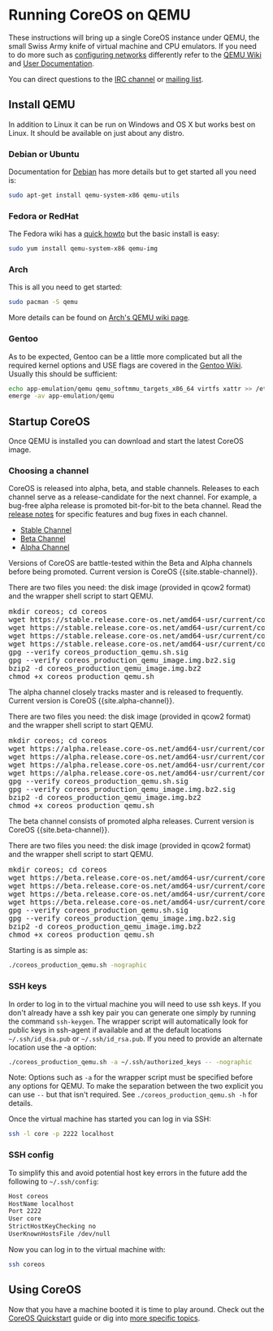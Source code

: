 # Running CoreOS on QEMU

These instructions will bring up a single CoreOS instance under QEMU, the small Swiss Army knife of virtual machine and CPU emulators. If you need to do more such as [configuring networks][qemunet] differently refer to the [QEMU Wiki][qemuwiki] and [User Documentation][qemudoc].

You can direct questions to the [IRC channel][irc] or [mailing list][coreos-dev].

[qemunet]: http://wiki.qemu.org/Documentation/Networking
[qemuwiki]: http://wiki.qemu.org/Manual
[qemudoc]: http://qemu.weilnetz.de/qemu-doc.html


## Install QEMU

In addition to Linux it can be run on Windows and OS X but works best on Linux. It should be available on just about any distro.

### Debian or Ubuntu

Documentation for [Debian][qemudeb] has more details but to get started all you need is:

```sh
sudo apt-get install qemu-system-x86 qemu-utils
```

[qemudeb]: https://wiki.debian.org/QEMU

### Fedora or RedHat

The Fedora wiki has a [quick howto][qemufed] but the basic install is easy:

```sh
sudo yum install qemu-system-x86 qemu-img
```

[qemufed]: https://fedoraproject.org/wiki/How_to_use_qemu

### Arch

This is all you need to get started:

```sh
sudo pacman -S qemu
```

More details can be found on [Arch's QEMU wiki page](https://wiki.archlinux.org/index.php/Qemu).

### Gentoo

As to be expected, Gentoo can be a little more complicated but all the required kernel options and USE flags are covered in the [Gentoo Wiki][qemugen]. Usually this should be sufficient:

```sh
echo app-emulation/qemu qemu_softmmu_targets_x86_64 virtfs xattr >> /etc/portage/package.use
emerge -av app-emulation/qemu
```

[qemugen]: http://wiki.gentoo.org/wiki/QEMU


## Startup CoreOS

Once QEMU is installed you can download and start the latest CoreOS image.

### Choosing a channel

CoreOS is released into alpha, beta, and stable channels. Releases to each channel serve as a release-candidate for the next channel. For example, a bug-free alpha release is promoted bit-for-bit to the beta channel. Read the [release notes]({{site.baseurl}}/releases) for specific features and bug fixes in each channel.

<div id="qemu-images">
  <ul class="nav nav-tabs">
    <li class="active"><a href="#stable" data-toggle="tab">Stable Channel</a></li>
    <li><a href="#beta" data-toggle="tab">Beta Channel</a></li>
    <li><a href="#alpha" data-toggle="tab">Alpha Channel</a></li>
  </ul>
  <div class="tab-content coreos-docs-image-table">
    <div class="tab-pane active" id="stable">
      <div class="channel-info">
        <p>Versions of CoreOS are battle-tested within the Beta and Alpha channels before being promoted. Current version is CoreOS {{site.stable-channel}}.</p>
       </div>
      <p>There are two files you need: the disk image (provided in qcow2
      format) and the wrapper shell script to start QEMU.</p>
      <pre>mkdir coreos; cd coreos
wget https://stable.release.core-os.net/amd64-usr/current/coreos_production_qemu.sh
wget https://stable.release.core-os.net/amd64-usr/current/coreos_production_qemu.sh.sig
wget https://stable.release.core-os.net/amd64-usr/current/coreos_production_qemu_image.img.bz2
wget https://stable.release.core-os.net/amd64-usr/current/coreos_production_qemu_image.img.bz2.sig
gpg --verify coreos_production_qemu.sh.sig
gpg --verify coreos_production_qemu_image.img.bz2.sig
bzip2 -d coreos_production_qemu_image.img.bz2
chmod +x coreos_production_qemu.sh</pre>
    </div>
    <div class="tab-pane" id="alpha">
      <div class="channel-info">
        <p>The alpha channel closely tracks master and is released to frequently. Current version is CoreOS {{site.alpha-channel}}.</p>
      </div>
      <p>There are two files you need: the disk image (provided in qcow2
      format) and the wrapper shell script to start QEMU.</p>
      <pre>mkdir coreos; cd coreos
wget https://alpha.release.core-os.net/amd64-usr/current/coreos_production_qemu.sh
wget https://alpha.release.core-os.net/amd64-usr/current/coreos_production_qemu.sh.sig
wget https://alpha.release.core-os.net/amd64-usr/current/coreos_production_qemu_image.img.bz2
wget https://alpha.release.core-os.net/amd64-usr/current/coreos_production_qemu_image.img.bz2.sig
gpg --verify coreos_production_qemu.sh.sig
gpg --verify coreos_production_qemu_image.img.bz2.sig
bzip2 -d coreos_production_qemu_image.img.bz2
chmod +x coreos_production_qemu.sh</pre>
    </div>
    <div class="tab-pane" id="beta">
      <div class="channel-info">
        <p>The beta channel consists of promoted alpha releases. Current version is CoreOS {{site.beta-channel}}.</p>
      </div>
      <p>There are two files you need: the disk image (provided in qcow2
      format) and the wrapper shell script to start QEMU.</p>
      <pre>mkdir coreos; cd coreos
wget https://beta.release.core-os.net/amd64-usr/current/coreos_production_qemu.sh
wget https://beta.release.core-os.net/amd64-usr/current/coreos_production_qemu.sh.sig
wget https://beta.release.core-os.net/amd64-usr/current/coreos_production_qemu_image.img.bz2
wget https://beta.release.core-os.net/amd64-usr/current/coreos_production_qemu_image.img.bz2.sig
gpg --verify coreos_production_qemu.sh.sig
gpg --verify coreos_production_qemu_image.img.bz2.sig
bzip2 -d coreos_production_qemu_image.img.bz2
chmod +x coreos_production_qemu.sh</pre>
    </div>
  </div>
</div>

Starting is as simple as:

```sh
./coreos_production_qemu.sh -nographic
```

### SSH keys

In order to log in to the virtual machine you will need to use ssh keys. If you don't already have a ssh key pair you can generate one simply by running the command `ssh-keygen`. The wrapper script will automatically look for public keys in ssh-agent if available and at the default locations `~/.ssh/id_dsa.pub` or `~/.ssh/id_rsa.pub`. If you need to provide an alternate location use the -a option:

```sh
./coreos_production_qemu.sh -a ~/.ssh/authorized_keys -- -nographic
```

Note: Options such as `-a` for the wrapper script must be specified before any options for QEMU. To make the separation between the two explicit you can use `--` but that isn't required. See `./coreos_production_qemu.sh -h` for details.

Once the virtual machine has started you can log in via SSH:

```sh
ssh -l core -p 2222 localhost
```

### SSH config

To simplify this and avoid potential host key errors in the future add the following to `~/.ssh/config`:

```sh
Host coreos
HostName localhost
Port 2222
User core
StrictHostKeyChecking no
UserKnownHostsFile /dev/null
```

Now you can log in to the virtual machine with:

```sh
ssh coreos
```

## Using CoreOS

Now that you have a machine booted it is time to play around. Check out the [CoreOS Quickstart]({{site.baseurl}}/docs/quickstart) guide or dig into [more specific topics]({{site.baseurl}}/docs).


[coreos-dev]: https://groups.google.com/forum/#!forum/coreos-dev
[irc]: irc://irc.freenode.org:6667/#coreos
